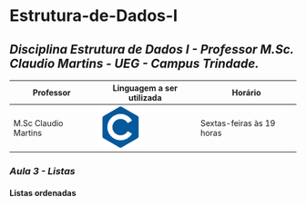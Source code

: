 # Estrutura-de-Dados-I
## *Disciplina Estrutura de Dados I - Professor M.Sc. Claudio Martins - UEG - Campus Trindade.*

| Professor | Linguagem a ser utilizada | Horário |
|--- |--- |--- |
| M.Sc Claudio Martins | <img src="/imagens/logoC.png" width="80"/> | Sextas-feiras às 19 horas |

### *Aula 3 - Listas*
#### **Listas ordenadas**
